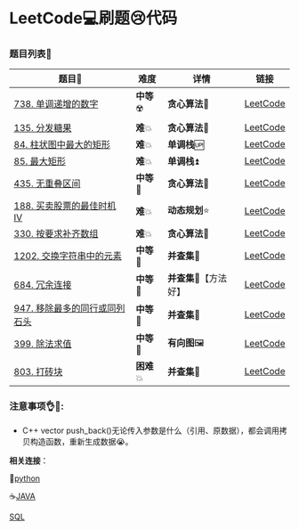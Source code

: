 # LeetCode:computer:刷题:cry:代码



### 题目列表:page_facing_up:

| 题目:card_index:                                             | 难度                     | 详情                          | 链接                                                         |
| ------------------------------------------------------------ | ------------------------ | ----------------------------- | ------------------------------------------------------------ |
| [738. 单调递增的数字](Code/738.%20单调递增的数字.cpp)        | **中等**:radioactive:    | **贪心算法**:bear:            | [LeetCode](https://leetcode-cn.com/problems/monotone-increasing-digits/) |
| [135. 分发糖果](Code/135.%20分发糖果.cpp)                    | **难**:boom:             | **贪心算法**:bear:            | [LeetCode](https://leetcode-cn.com/problems/candy/submissions/) |
| [84. 柱状图中最大的矩形](Code/84.%20柱状图中最大的矩形.cpp)  | **难**:boom:             | **单调栈**:up:                | [LeetCode](https://leetcode-cn.com/problems/largest-rectangle-in-histogram/) |
| [85. 最大矩形](Code/85.%20最大矩形.cpp)                      | **难**:boom:             | **单调栈**:arrow_double_up:   | [LeetCode](https://leetcode-cn.com/problems/maximal-rectangle/) |
| [435. 无重叠区间](Code/435.%20无重叠区间.cpp)                | **中等**:low_brightness: | **贪心算法**:bear:            | [LeetCode](https://leetcode-cn.com/problems/non-overlapping-intervals/) |
| [188. 买卖股票的最佳时机 IV](Code/188.%20买卖股票的最佳时机%20IV.cpp) | **难**:boom:             | **动态规划**:star:            | [LeetCode](https://leetcode-cn.com/problems/best-time-to-buy-and-sell-stock-iv/submissions/) |
| [330. 按要求补齐数组](Code/330.%20按要求补齐数组.cpp)        | **难**:boom:             | **贪心算法**:bear:            | [LeetCode](https://leetcode-cn.com/problems/patching-array/) |
| [1202. 交换字符串中的元素](Code/1202.%20交换字符串中的元素.cpp) | **中等**:low_brightness: | **并查集**:unicorn:           | [LeetCode](https://leetcode-cn.com/problems/smallest-string-with-swaps/) |
| [684. 冗余连接](Code/684.%20冗余连接.cpp)                    | **中等**:low_brightness: | **并查集**:unicorn:【方法好】 | [LeetCode](https://leetcode-cn.com/problems/redundant-connection/) |
| [947. 移除最多的同行或同列石头](Code/947.%20移除最多的同行或同列石头.cpp) | **中等**:low_brightness: | **并查集**:unicorn:           | [LeetCode](https://leetcode-cn.com/problems/most-stones-removed-with-same-row-or-column/) |
| [399. 除法求值](399.%20除法求值.cpp)                         | **中等**:low_brightness: | **有向图**:framed_picture:    | [LeetCode](https://leetcode-cn.com/problems/evaluate-division/submissions/) |
| [803. 打砖块](Code/803.%20打砖块.cpp)                        | **困难**:boom:           | **并查集**:unicorn:           | [LeetCode](https://leetcode-cn.com/problems/bricks-falling-when-hit/submissions/) |





### 注意事项:ok_hand::eyes::

* C++ vector push_back()无论传入参数是什么（引用、原数据），都会调用拷贝构造函数，重新生成数据:sob:。​

    

**相关连接**：

:snake:[python](https://github.com/baowj-678/python/tree/master/LeetCode)

:coffee:[JAVA](https://github.com/baowj-678/JAVA/tree/master/Leet_Code)

[SQL](https://github.com/baowj-678/python/tree/master/LeetCode/SQL)